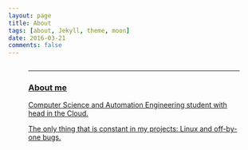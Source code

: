 ```yaml
---
layout: page
title: About 
tags: [about, Jekyll, theme, moon]
date: 2016-03-21
comments: false
---
```

<figure>
	<a href="https://github.com/73stefano/blog.github.io/blob/master/Things/IMG_1146.JPG"><img 

***
***
### About me

Computer Science and Automation Engineering student with head in the Cloud. 

The only thing that is constant in my projects: Linux and off-by-one bugs.
